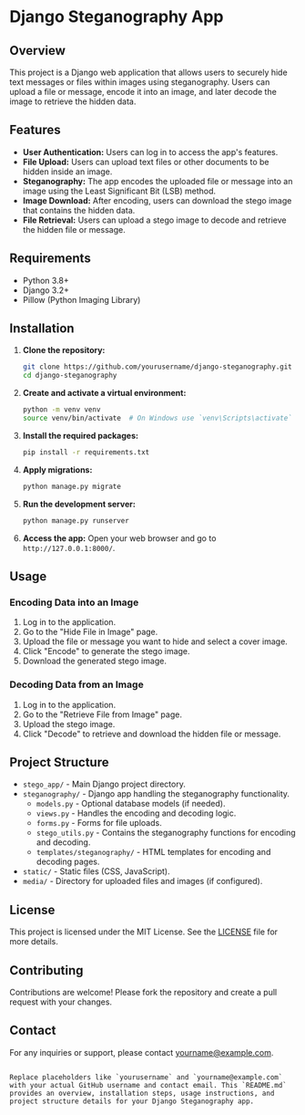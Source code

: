# Django Steganography App

## Overview

This project is a Django web application that allows users to securely hide text messages or files within images using steganography. Users can upload a file or message, encode it into an image, and later decode the image to retrieve the hidden data.

## Features

- **User Authentication:** Users can log in to access the app's features.
- **File Upload:** Users can upload text files or other documents to be hidden inside an image.
- **Steganography:** The app encodes the uploaded file or message into an image using the Least Significant Bit (LSB) method.
- **Image Download:** After encoding, users can download the stego image that contains the hidden data.
- **File Retrieval:** Users can upload a stego image to decode and retrieve the hidden file or message.

## Requirements

- Python 3.8+
- Django 3.2+
- Pillow (Python Imaging Library)

## Installation

1. **Clone the repository:**
   ```bash
   git clone https://github.com/yourusername/django-steganography.git
   cd django-steganography
   ```

2. **Create and activate a virtual environment:**
   ```bash
   python -m venv venv
   source venv/bin/activate  # On Windows use `venv\Scripts\activate`
   ```

3. **Install the required packages:**
   ```bash
   pip install -r requirements.txt
   ```

4. **Apply migrations:**
   ```bash
   python manage.py migrate
   ```

5. **Run the development server:**
   ```bash
   python manage.py runserver
   ```

6. **Access the app:**
   Open your web browser and go to `http://127.0.0.1:8000/`.

## Usage

### Encoding Data into an Image

1. Log in to the application.
2. Go to the "Hide File in Image" page.
3. Upload the file or message you want to hide and select a cover image.
4. Click "Encode" to generate the stego image.
5. Download the generated stego image.

### Decoding Data from an Image

1. Log in to the application.
2. Go to the "Retrieve File from Image" page.
3. Upload the stego image.
4. Click "Decode" to retrieve and download the hidden file or message.

## Project Structure

- `stego_app/` - Main Django project directory.
- `steganography/` - Django app handling the steganography functionality.
  - `models.py` - Optional database models (if needed).
  - `views.py` - Handles the encoding and decoding logic.
  - `forms.py` - Forms for file uploads.
  - `stego_utils.py` - Contains the steganography functions for encoding and decoding.
  - `templates/steganography/` - HTML templates for encoding and decoding pages.
- `static/` - Static files (CSS, JavaScript).
- `media/` - Directory for uploaded files and images (if configured).

## License

This project is licensed under the MIT License. See the [LICENSE](LICENSE) file for more details.

## Contributing

Contributions are welcome! Please fork the repository and create a pull request with your changes.

## Contact

For any inquiries or support, please contact [yourname@example.com](mailto:yourname@example.com).
```

Replace placeholders like `yourusername` and `yourname@example.com` with your actual GitHub username and contact email. This `README.md` provides an overview, installation steps, usage instructions, and project structure details for your Django Steganography app.
